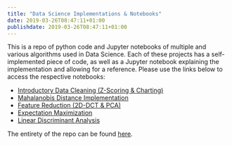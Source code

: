 ```yaml
---
title: "Data Science Implementations & Notebooks"
date: 2019-03-26T08:47:11+01:00
publishdate: 2019-03-26T08:47:11+01:00
---
```



This is a repo of python code and Jupyter notebooks of multiple and various algorithms used in Data Science. Each of these projects has a self-implemented piece of code, as well as a Jupyter notebook explaining the implementation and allowing for a reference. Please use the links below to access the respective notebooks:

- [Introductory Data Cleaning (Z-Scoring & Charting)](https://github.com/pennatia/Data_Science_Algos/blob/main/Introductory%20Explanation/Introductory_Exploration.ipynb)
- [Mahalanobis Distance Implementation](https://github.com/pennatia/Data_Science_Algos/blob/main/Mahalanobis%20Distance/Mahalanobis%20Distance.ipynb)
- [Feature Reduction (2D-DCT & PCA)](https://github.com/pennatia/Data_Science_Algos/blob/main/Feature%20Reduction/DCT_PCA.ipynb)
- [Expectation Maximization](https://github.com/pennatia/Data_Science_Algos/blob/main/Expectation%20Maximization/Expectation_Maximization.ipynb)
- [Linear Discriminant Analysis](https://github.com/pennatia/Data_Science_Algos/blob/main/Linear%20Discriminant%20Analysis/Fishers_LDA.ipynb)

The entirety of the repo can be found [here](https://github.com/pennatia/Data_Science_Algos).

